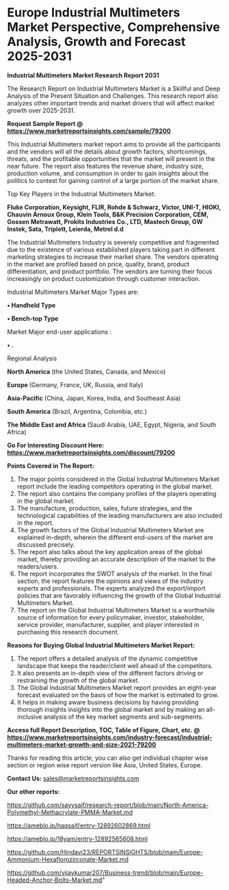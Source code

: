 # Europe Industrial Multimeters Market Perspective, Comprehensive Analysis, Growth and Forecast 2025-2031

<strong>Industrial Multimeters Market Research Report 2031</strong>

The Research Report on Industrial Multimeters Market is a Skillful and Deep Analysis of the Present Situation and Challenges. This research report also analyzes other important trends and market drivers that will affect market growth over 2025-2031.

<strong>Request Sample Report @ <a href=https://www.marketreportsinsights.com/sample/79200>https://www.marketreportsinsights.com/sample/79200</a></strong>

This Industrial Multimeters market report aims to provide all the participants and the vendors will all the details about growth factors, shortcomings, threats, and the profitable opportunities that the market will present in the near future. The report also features the revenue share, industry size, production volume, and consumption in order to gain insights about the politics to contest for gaining control of a large portion of the market share.

Top Key Players in the Industrial Multimeters Market:

<strong>Fluke Corporation, Keysight, FLIR, Rohde & Schwarz, Victor, UNI-T, HIOKI, Chauvin Arnoux Group, Klein Tools, B&K Precision Corporation, CEM, Gossen Metrawatt, Prokits Industries Co., LTD, Mastech Group, GW Instek, Sata, Triplett, Leierda, Metrel d.d</strong>

The Industrial Multimeters Industry is severely competitive and fragmented due to the existence of various established players taking part in different marketing strategies to increase their market share. The vendors operating in the market are profiled based on price, quality, brand, product differentiation, and product portfolio. The vendors are turning their focus increasingly on product customization through customer interaction.

Industrial Multimeters Market Major Types are:

<strong>• Handheld Type

• Bench-top Type</strong>

Market Major end-user applications :

<strong>• .</strong>

Regional Analysis

</u><strong><b>North America</b></strong> (the United States, Canada, and Mexico)

<strong><b>Europe </b></strong>(Germany, France, UK, Russia, and Italy)

<strong><b>Asia-Pacific</b></strong> (China, Japan, Korea, India, and Southeast Asia)

<strong><b>South America</b></strong> (Brazil, Argentina, Colombia, etc.)

<strong><b>The Middle East and Africa</b></strong> (Saudi Arabia, UAE, Egypt, Nigeria, and South Africa)

<strong>Go For Interesting Discount Here: <a href=https://www.marketreportsinsights.com/discount/79200>https://www.marketreportsinsights.com/discount/79200</a></strong>

<strong>Points Covered in The Report:</strong>
<ol>
  <li>The major points considered in the Global Industrial Multimeters Market report include the leading competitors operating in the global market.</li>
  <li>The report also contains the company profiles of the players operating in the global market.</li>
  <li>The manufacture, production, sales, future strategies, and the technological capabilities of the leading manufacturers are also included in the report.</li>
  <li>The growth factors of the Global Industrial Multimeters Market are explained in-depth, wherein the different end-users of the market are discussed precisely.</li>
  <li>The report also talks about the key application areas of the global market, thereby providing an accurate description of the market to the readers/users.</li>
  <li>The report incorporates the SWOT analysis of the market. In the final section, the report features the opinions and views of the industry experts and professionals. The experts analyzed the export/import policies that are favorably influencing the growth of the Global Industrial Multimeters Market.</li>
  <li>The report on the Global Industrial Multimeters Market is a worthwhile source of information for every policymaker, investor, stakeholder, service provider, manufacturer, supplier, and player interested in purchasing this research document.</li>
</ol>
<strong>Reasons for Buying Global Industrial Multimeters Market Report:</strong>

<ol>
  <li>The report offers a detailed analysis of the dynamic competitive landscape that keeps the reader/client well ahead of the competitors.</li>
  <li>It also presents an in-depth view of the different factors driving or restraining the growth of the global market.</li>
  <li>The Global Industrial Multimeters Market report provides an eight-year forecast evaluated on the basis of how the market is estimated to grow.</li>
  <li>It helps in making aware business decisions by having providing thorough insights insights into the global market and by making an all-inclusive analysis of the key market segments and sub-segments.</li>
</ol>
<strong>Access full Report Description, TOC, Table of Figure, Chart, etc. @ <a href=https://www.marketreportsinsights.com/industry-forecast/industrial-multimeters-market-growth-and-size-2021-79200>https://www.marketreportsinsights.com/industry-forecast/industrial-multimeters-market-growth-and-size-2021-79200</a></strong>


Thanks for reading this article; you can also get individual chapter wise section or region wise report version like Asia, United States, Europe.

<strong>Contact Us:</strong>
sales@marketreportsinsights.com

<strong>Our other reports:</strong>

<a href=https://github.com/sayysaif/research-report/blob/main/North-America-Polymethyl-Methacrylate-PMMA-Market.md>https://github.com/sayysaif/research-report/blob/main/North-America-Polymethyl-Methacrylate-PMMA-Market.md</a>

<a href=https://ameblo.jp/haqsaif/entry-12892602869.html>https://ameblo.jp/haqsaif/entry-12892602869.html</a>

<a href=https://ameblo.jp/18yam/entry-12892565608.html>https://ameblo.jp/18yam/entry-12892565608.html</a>

<a href=https://github.com/Hindavi23/REPORTSINSIGHTS/blob/main/Europe-Ammonium-Hexaflorozirconate-Market.md>https://github.com/Hindavi23/REPORTSINSIGHTS/blob/main/Europe-Ammonium-Hexaflorozirconate-Market.md</a>

<a href=https://github.com/vijaykumar207/Business-trend/blob/main/Europe-Headed-Anchor-Bolts-Market.md>https://github.com/vijaykumar207/Business-trend/blob/main/Europe-Headed-Anchor-Bolts-Market.md</a>"
